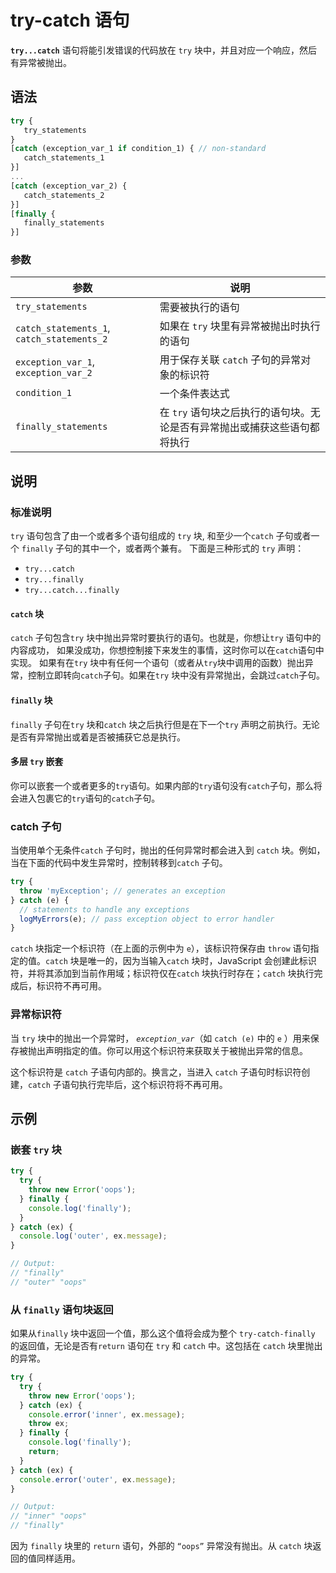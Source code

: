# try-catch 语句

**`try...catch`** 语句将能引发错误的代码放在 `try` 块中，并且对应一个响应，然后有异常被抛出。

## 语法

```javascript
try {
   try_statements
}
[catch (exception_var_1 if condition_1) { // non-standard
   catch_statements_1
}]
...
[catch (exception_var_2) {
   catch_statements_2
}]
[finally {
   finally_statements
}]
```

### 参数

| 参数                                       | 说明                                                                      |
| ------------------------------------------ | ------------------------------------------------------------------------- |
| `try_statements`                           | 需要被执行的语句                                                          |
| `catch_statements_1`, `catch_statements_2` | 如果在 `try` 块里有异常被抛出时执行的语句                                 |
| `exception_var_1`, `exception_var_2`       | 用于保存关联 `catch` 子句的异常对象的标识符                               |
| `condition_1`                              | 一个条件表达式                                                            |
| `finally_statements`                       | 在 `try` 语句块之后执行的语句块。无论是否有异常抛出或捕获这些语句都将执行 |

## 说明

### 标准说明

`try` 语句包含了由一个或者多个语句组成的 `try` 块, 和至少一个`catch` 子句或者一个 `finally` 子句的其中一个，或者两个兼有。 下面是三种形式的 `try` 声明：

- `try...catch`
- `try...finally`
- `try...catch...finally`

#### `catch` 块

`catch` 子句包含`try` 块中抛出异常时要执行的语句。也就是，你想让`try` 语句中的内容成功， 如果没成功，你想控制接下来发生的事情，这时你可以在`catch`语句中实现。 如果有在`try` 块中有任何一个语句（或者从`try`块中调用的函数）抛出异常，控制立即转向`catch`子句。如果在`try` 块中没有异常抛出，会跳过`catch`子句。

#### `finally` 块

`finally` 子句在`try` 块和`catch` 块之后执行但是在下一个`try` 声明之前执行。无论是否有异常抛出或着是否被捕获它总是执行。

#### 多层 `try` 嵌套

你可以嵌套一个或者更多的`try`语句。如果内部的`try`语句没有`catch`子句，那么将会进入包裹它的`try`语句的`catch`子句。

### catch 子句

当使用单个无条件`catch` 子句时，抛出的任何异常时都会进入到 `catch` 块。例如，当在下面的代码中发生异常时，控制转移到`catch` 子句。

```javascript
try {
  throw 'myException'; // generates an exception
} catch (e) {
  // statements to handle any exceptions
  logMyErrors(e); // pass exception object to error handler
}
```

`catch` 块指定一个标识符（在上面的示例中为 `e`），该标识符保存由 `throw` 语句指定的值。`catch` 块是唯一的，因为当输入`catch` 块时，JavaScript 会创建此标识符，并将其添加到当前作用域；标识符仅在`catch` 块执行时存在；`catch` 块执行完成后，标识符不再可用。

### 异常标识符

当 `try` 块中的抛出一个异常时， _`exception_var`_（如 `catch (e)` 中的 `e` ）用来保存被抛出声明指定的值。你可以用这个标识符来获取关于被抛出异常的信息。

这个标识符是 `catch` 子语句内部的。换言之，当进入 `catch` 子语句时标识符创建，`catch` 子语句执行完毕后，这个标识符将不再可用。

## 示例

### 嵌套 `try` 块

```javascript
try {
  try {
    throw new Error('oops');
  } finally {
    console.log('finally');
  }
} catch (ex) {
  console.log('outer', ex.message);
}

// Output:
// "finally"
// "outer" "oops"
```

### 从 `finally` 语句块返回

如果从`finally` 块中返回一个值，那么这个值将会成为整个 `try-catch-finally` 的返回值，无论是否有`return` 语句在 `try` 和 `catch` 中。这包括在 `catch` 块里抛出的异常。

```javascript
try {
  try {
    throw new Error('oops');
  } catch (ex) {
    console.error('inner', ex.message);
    throw ex;
  } finally {
    console.log('finally');
    return;
  }
} catch (ex) {
  console.error('outer', ex.message);
}

// Output:
// "inner" "oops"
// "finally"
```

因为 `finally` 块里的 `return` 语句，外部的 `“oops”` 异常没有抛出。从 `catch` 块返回的值同样适用。
